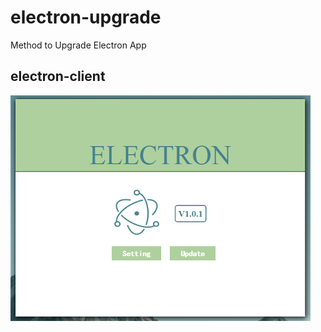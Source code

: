 # electron-upgrade
Method to Upgrade Electron App 

## electron-client

![electron-client](electron-client.png)
